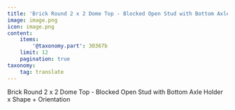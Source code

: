 ```yaml
---
title: 'Brick Round 2 x 2 Dome Top - Blocked Open Stud with Bottom Axle Holder x Shape + Orientation'
image: image.png
icon: image.png
content:
    items:
        '@taxonomy.part': 30367b
    limit: 12
    pagination: true
taxonomy:
    tag: translate
---
```


Brick Round 2 x 2 Dome Top - Blocked Open Stud with Bottom Axle Holder x Shape + Orientation
